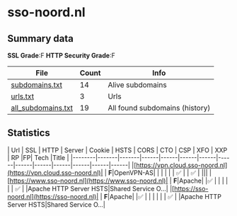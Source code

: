 

# sso-noord.nl
## Summary data


**SSL Grade**:F
**HTTP Security Grade**:F


| File       | Count | Info |
|------------|-------|------|
|[subdomains.txt](/data/sso-noord.nl/subdomains.txt)|14|Alive subdomains|
|[urls.txt](/data/sso-noord.nl/urls.txt)|3|Urls|
|[all_subdomains.txt](/data/sso-noord.nl/all_subdomains.txt)|19|All found subdomains (history)|


## Statistics


| Url | SSL | HTTP | Server | Cookie | HSTS | CORS | CTO | CSP | XFO | XXP | RP |FP| Tech |Title |
|--------|-------|-------|------|------|------|------|------|------|------|------|------|------|------|
|[https://vpn.cloud.sso-noord.nl](https://vpn.cloud.sso-noord.nl)| | **F**|OpenVPN-AS| | | | | | :white_check_mark: | | :white_check_mark: | |||
|[https://www.sso-noord.nl](https://www.sso-noord.nl)| | **F**|Apache| |:white_check_mark: | | | | | | :white_check_mark: | |Apache HTTP Server HSTS|Shared Service O...|
|[https://sso-noord.nl](https://sso-noord.nl)| | **F**|Apache| |:white_check_mark: | | | | | | :white_check_mark: | |Apache HTTP Server HSTS|Shared Service O...|